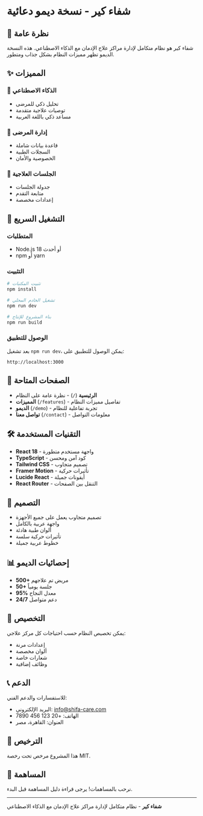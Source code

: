 # شفاء كير - نسخة ديمو دعائية

## 🎯 نظرة عامة

شفاء كير هو نظام متكامل لإدارة مراكز علاج الإدمان مع الذكاء الاصطناعي. هذه النسخة الديمو تظهر مميزات النظام بشكل جذاب ومتطور.

## ✨ المميزات

### 🧠 الذكاء الاصطناعي
- تحليل ذكي للمرضى
- توصيات علاجية متقدمة
- مساعد ذكي باللغة العربية

### 👥 إدارة المرضى
- قاعدة بيانات شاملة
- السجلات الطبية
- الخصوصية والأمان

### 📅 الجلسات العلاجية
- جدولة الجلسات
- متابعة التقدم
- إعدادات مخصصة

## 🚀 التشغيل السريع

### المتطلبات
- Node.js 18 أو أحدث
- npm أو yarn

### التثبيت
```bash
# تثبيت المكتبات
npm install

# تشغيل الخادم المحلي
npm run dev

# بناء المشروع للإنتاج
npm run build
```

### الوصول للتطبيق
بعد تشغيل `npm run dev`، يمكن الوصول للتطبيق على:
```
http://localhost:3000
```

## 📱 الصفحات المتاحة

- **الرئيسية** (`/`) - نظرة عامة على النظام
- **المميزات** (`/features`) - تفاصيل مميزات النظام
- **الديمو** (`/demo`) - تجربة تفاعلية للنظام
- **تواصل معنا** (`/contact`) - معلومات التواصل

## 🛠️ التقنيات المستخدمة

- **React 18** - واجهة مستخدم متطورة
- **TypeScript** - كود آمن ومحسن
- **Tailwind CSS** - تصميم متجاوب
- **Framer Motion** - تأثيرات حركية
- **Lucide React** - أيقونات جميلة
- **React Router** - التنقل بين الصفحات

## 🎨 التصميم

- تصميم متجاوب يعمل على جميع الأجهزة
- واجهة عربية بالكامل
- ألوان طبية هادئة
- تأثيرات حركية سلسة
- خطوط عربية جميلة

## 📊 إحصائيات الديمو

- **500+** مريض تم علاجهم
- **50+** جلسة يومياً
- **95%** معدل النجاح
- **24/7** دعم متواصل

## 🔧 التخصيص

يمكن تخصيص النظام حسب احتياجات كل مركز علاجي:

- إعدادات مرنة
- ألوان مخصصة
- شعارات خاصة
- وظائف إضافية

## 📞 الدعم

للاستفسارات والدعم الفني:
- البريد الإلكتروني: info@shifa-care.com
- الهاتف: +20 123 456 7890
- العنوان: القاهرة، مصر

## 📄 الترخيص

هذا المشروع مرخص تحت رخصة MIT.

## 🤝 المساهمة

نرحب بالمساهمات! يرجى قراءة دليل المساهمة قبل البدء.

---

**شفاء كير** - نظام متكامل لإدارة مراكز علاج الإدمان مع الذكاء الاصطناعي 